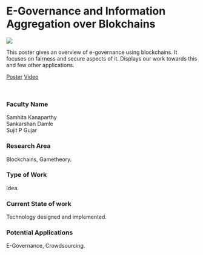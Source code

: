 # E-Governance and Information Aggregation over Blokchains

![](https://i.imgur.com/RJLIbSy.png)

This poster gives an overview of e-governance using blockchains. It focuses on fairness and secure aspects of it. Displays our work towards this and few other applications.

[Poster](12.%20E-Governance%20and%20Information%20Aggregation%20over%20Blokchains.pdf)
[Video](https://youtu.be/Y1fHY8CgcKo)

<br>


### Faculty Name

Samhita Kanaparthy<br>
Sankarshan Damle<br>
Sujit P Gujar


### Research Area

Blockchains, Gametheory.


### Type of Work

Idea.


### Current State of work

Technology designed and implemented.


### Potential Applications

E-Governance, Crowdsourcing.
